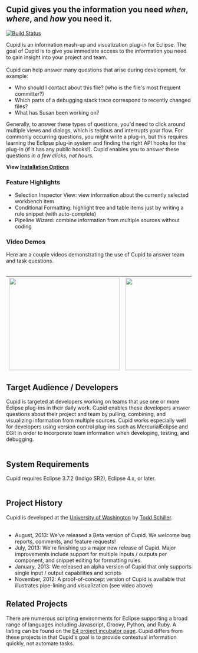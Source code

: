 <h2>Cupid gives you the information you need <i>when</i>, <i>where</i>, and <i>how</i> you need it.</h2>

[![Build Status](https://travis-ci.org/twschiller/cupid.svg)](https://travis-ci.org/twschiller/cupid)

Cupid is an information mash-up and visualization plug-in for Eclipse. The goal of Cupid is to give you immediate access to the information you need to gain insight into your project and team.<br>
<br>
Cupid can help answer many questions that arise during development, for example:<br>
<ul><li>Who should I contact about this file? (who is the file's most frequent committer?)<br>
</li><li>Which parts of a debugging stack trace correspond to recently changed files?<br>
</li><li>What has Susan been working on?</li></ul>

Generally, to answer these types of questions, you'd need to click around multiple views and dialogs, which is tedious and interrupts your flow. For commonly occurring questions, you might write a plug-in, but this requires learning the Eclipse plug-in system and finding the right API hooks for the plug-in (if it has any public hooks!). Cupid enables you to answer these questions <i>in a few clicks, not hours.</i>

<b>View <a href='https://github.com/twschiller/cupid/wiki/Installation'>Installation Options</a></b>

<h3>Feature Highlights</h3>

<ul><li>Selection Inspector View: view information about the currently selected workbench item<br>
</li><li>Conditional Formatting: highlight tree and table items just by writing a rule snippet (with auto-complete)<br>
</li><li>Pipeline Wizard: combine information from multiple sources without coding</li></ul>

<h3>Video Demos</h3>

Here are a couple videos demonstrating the use of Cupid to answer team and task questions.<br>
<br>
<table><thead><th> <a href='http://www.youtube.com/watch?feature=player_embedded&v=240tzxIX6cI' target='_blank'><img src='http://img.youtube.com/vi/240tzxIX6cI/0.jpg' width='300' height=250 /></a> </th><th> <a href='http://www.youtube.com/watch?feature=player_embedded&v=1-buyA0xGyM' target='_blank'><img src='http://img.youtube.com/vi/1-buyA0xGyM/0.jpg' width='300' height=250 /></a> </th></thead><tbody></tbody></table>

<h2>Target Audience / Developers</h2>

Cupid is targeted at developers working on teams that use one or more Eclipse plug-ins in their daily work. Cupid enables these developers answer questions about their project and team by pulling, combining, and visualizing information from multiple sources. Cupid works especially well for developers using version control plug-ins such as MercurialEclipse and EGit in order to incorporate team information when developing, testing, and debugging.<br>
<br>
<h2>System Requirements</h2>

Cupid requires Eclipse 3.7.2 (Indigo SR2), Eclipse 4.x, or later.<br>
<br>
<h2>Project History</h2>

Cupid is developed at the <a href='http://cs.washington.edu'>University of Washington</a> by <a href='https://toddschiller.com'>Todd Schiller</a>.<br>
<br>
<ul><li>August, 2013: We've released a Beta version of Cupid. We welcome bug reports, comments, and feature requests!<br>
</li><li>July, 2013: We're finishing up a major new release of Cupid. Major improvements include support for multiple inputs / outputs per component, and snippet editing for formatting rules.
</li><li>January, 2013: We released an alpha version of Cupid that only supports single input / output capabilities and scripts<br>
</li><li>November, 2012: A proof-of-concept version of Cupid is available that illustrates pipe-lining and visualization (see video above)</li></ul>

<h2>Related Projects</h2>

There are numerous scripting environments for Eclipse supporting a broad range of languages including Javascript, Groovy, Python, and Ruby. A listing can be found on the <a href='http://wiki.eclipse.org/E4/Scripting'>E4 project incubator page</a>. Cupid differs from these projects in that Cupid's goal is to provide contextual information quickly, not automate tasks.<br>
<br>
